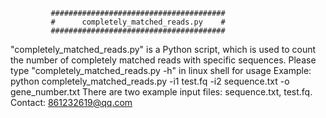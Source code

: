              #######################################
             #      completely_matched_reads.py    #
             #######################################
"completely_matched_reads.py" is a Python script, which is used to count the number of completely matched reads with specific sequences.
Please type "completely_matched_reads.py -h" in linux shell for usage
Example: python completely_matched_reads.py -i1 test.fq -i2 sequence.txt -o gene_number.txt
There are two example input files: sequence.txt, test.fq.
Contact: 861232619@qq.com
